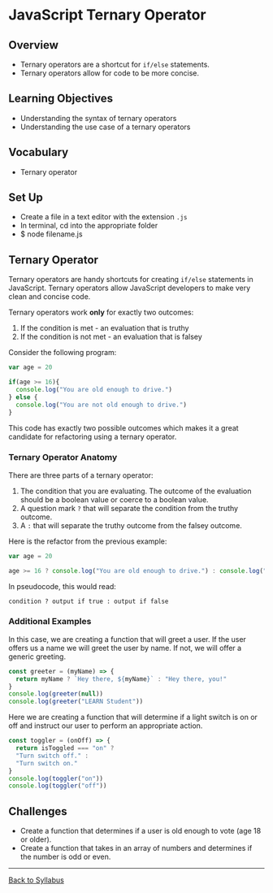 # JavaScript Ternary Operator

## Overview
- Ternary operators are a shortcut for `if/else` statements.
- Ternary operators allow for code to be more concise.

## Learning Objectives
- Understanding the syntax of ternary operators
- Understanding the use case of a ternary operators

## Vocabulary
- Ternary operator

## Set Up
- Create a file in a text editor with the extension `.js`
- In terminal, cd into the appropriate folder
- $ node filename.js

## Ternary Operator

Ternary operators are handy shortcuts for creating `if/else` statements in JavaScript. Ternary operators allow JavaScript developers to make very clean and concise code.

Ternary operators work **only** for exactly two outcomes:
1. If the condition is met - an evaluation that is truthy
2. If the condition is not met - an evaluation that is falsey

Consider the following program:
```javascript
var age = 20

if(age >= 16){
  console.log("You are old enough to drive.")
} else {
  console.log("You are not old enough to drive.")
}
```

This code has exactly two possible outcomes which makes it a great candidate for refactoring using a ternary operator.

### Ternary Operator Anatomy
There are three parts of a ternary operator:
1. The condition that you are evaluating. The outcome of the evaluation should be a boolean value or coerce to a boolean value.
2. A question mark `?` that will separate the condition from the truthy outcome.
3. A `:` that will separate the truthy outcome from the falsey outcome.

Here is the refactor from the previous example:

```javascript
var age = 20

age >= 16 ? console.log("You are old enough to drive.") : console.log("You are not old enough to drive.")
```

In pseudocode, this would read:

```
condition ? output if true : output if false
```

### Additional Examples
In this case, we are creating a function that will greet a user. If the user offers us a name we will greet the user by name. If not, we will offer a generic greeting.

```javascript
const greeter = (myName) => {
  return myName ? `Hey there, ${myName}` : "Hey there, you!"
}
console.log(greeter(null))
console.log(greeter("LEARN Student"))
```

Here we are creating a function that will determine if a light switch is on or off and instruct our user to perform an appropriate action.
```javascript
const toggler = (onOff) => {
  return isToggled === "on" ?
  "Turn switch off." :
  "Turn switch on."
}
console.log(toggler("on"))
console.log(toggler("off"))
```

## Challenges
- Create a function that determines if a user is old enough to vote (age 18 or older).
- Create a function that takes in an array of numbers and determines if the number is odd or even.

---
[Back to Syllabus](../README.md#unit-one-javascript-foundations)
